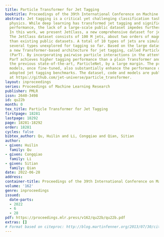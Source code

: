 ```yaml
---
title: Particle Transformer for Jet Tagging
booktitle: Proceedings of the 39th International Conference on Machine Learning
abstract: Jet tagging is a critical yet challenging classification task in particle
  physics. While deep learning has transformed jet tagging and significantly improved
  performance, the lack of a large-scale public dataset impedes further enhancement.
  In this work, we present JetClass, a new comprehensive dataset for jet tagging.
  The JetClass dataset consists of 100 M jets, about two orders of magnitude larger
  than existing public datasets. A total of 10 types of jets are simulated, including
  several types unexplored for tagging so far. Based on the large dataset, we propose
  a new Transformer-based architecture for jet tagging, called Particle Transformer
  (ParT). By incorporating pairwise particle interactions in the attention mechanism,
  ParT achieves higher tagging performance than a plain Transformer and surpasses
  the previous state-of-the-art, ParticleNet, by a large margin. The pre-trained ParT
  models, once fine-tuned, also substantially enhance the performance on two widely
  adopted jet tagging benchmarks. The dataset, code and models are publicly available
  at https://github.com/jet-universe/particle_transformer.
layout: inproceedings
series: Proceedings of Machine Learning Research
publisher: PMLR
issn: 2640-3498
id: qu22b
month: 0
tex_title: Particle Transformer for Jet Tagging
firstpage: 18281
lastpage: 18292
page: 18281-18292
order: 18281
cycles: false
bibtex_author: Qu, Huilin and Li, Congqiao and Qian, Sitian
author:
- given: Huilin
  family: Qu
- given: Congqiao
  family: Li
- given: Sitian
  family: Qian
date: 2022-06-28
address:
container-title: Proceedings of the 39th International Conference on Machine Learning
volume: '162'
genre: inproceedings
issued:
  date-parts:
  - 2022
  - 6
  - 28
pdf: https://proceedings.mlr.press/v162/qu22b/qu22b.pdf
extras: []
# Format based on citeproc: http://blog.martinfenner.org/2013/07/30/citeproc-yaml-for-bibliographies/
---
```

